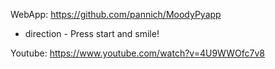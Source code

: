 WebApp:
https://github.com/pannich/MoodyPyapp
- direction -
  Press start and smile!

Youtube:
https://www.youtube.com/watch?v=4U9WWOfc7v8
